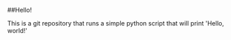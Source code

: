 ##Hello!

This is a git repository that runs a simple python script that will print 'Hello, world!'
